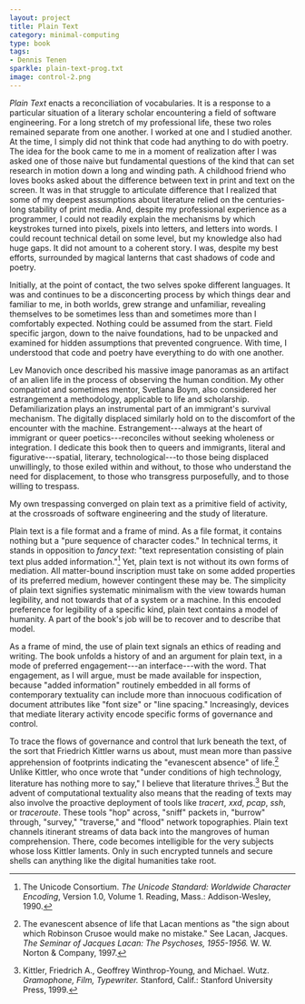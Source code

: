 ```yaml
---
layout: project
title: Plain Text
category: minimal-computing
type: book
tags:
- Dennis Tenen
sparkle: plain-text-prog.txt
image: control-2.png
---
```


*Plain Text* enacts a reconciliation of vocabularies. It is a response to a
particular situation of a literary scholar encountering a field of software
engineering. For a long stretch of my professional life, these two roles
remained separate from one another. I worked at one and I studied another. At
the time, I simply did not think that code had anything to do with poetry. The
idea for the book came to me in a moment of realization after I was asked one
of those naive but fundamental questions of the kind that can set research in
motion down a long and winding path. A childhood friend who loves books asked
about the difference between text in print and text on the screen. It was in
that struggle to articulate difference that I realized that some of my deepest
assumptions about literature relied on the centuries-long stability of print
media. And, despite my professional experience as a programmer, I could not
readily explain the mechanisms by which keystrokes turned into pixels, pixels
into letters, and letters into words. I could recount technical detail on some
level, but my knowledge also had huge gaps. It did not amount to a coherent
story. I was, despite my best efforts, surrounded by magical lanterns that cast
shadows of code and poetry.

Initially, at the point of contact, the two selves spoke different languages.
It was and continues to be a disconcerting process by which things dear and
familiar to me, in both worlds, grew strange and unfamiliar, revealing
themselves to be sometimes less than and sometimes more than I comfortably
expected. Nothing could be assumed from the start. Field specific jargon, down
to the naive foundations, had to be unpacked and examined for hidden
assumptions that prevented congruence. With time, I understood that code and
poetry have everything to do with one another.

Lev Manovich once described his massive image panoramas as an artifact of an
alien life in the process of observing the human condition. My other compatriot
and sometimes mentor, Svetlana Boym, also considered her estrangement a
methodology, applicable to life and scholarship. Defamiliarization plays an
instrumental part of an immigrant's survival mechanism. The digitally displaced
similarly hold on to the discomfort of the encounter with the machine.
Estrangement---always at the heart of immigrant or queer poetics---reconciles
without seeking wholeness or integration. I dedicate this book then to queers
and immigrants, literal and figurative---spatial, literary, technological---to
those being displaced unwillingly, to those exiled within and without, to those
who understand the need for displacement, to those who transgress purposefully,
and to those willing to trespass.

My own trespassing converged on plain text as a primitive field of activity, at
the crossroads of software engineering and the study of literature.

Plain text is a file format and a frame of mind. As a file format, it contains
nothing but a "pure sequence of character codes." In technical terms, it stands
in opposition to *fancy text*: "text representation consisting of plain text
plus added information."[^ln-uni] Yet, plain text is not without its own forms
of mediation. All matter-bound inscription must take on some added properties
of its preferred medium, however contingent these may be. The simplicity of
plain text signifies systematic minimalism with the view towards human
legibility, and not towards that of a system or a machine. In this encoded
preference for legibility of a specific kind, plain text contains a model of
humanity. A part of the book's job will be to recover and to describe that
model.

As a frame of mind, the use of plain text signals an ethics of reading and
writing. The book unfolds a history of and an argument for plain text, in a
mode of preferred engagement---an interface---with the word. That engagement,
as I will argue, must be made available for inspection, because "added
information" routinely embedded in all forms of contemporary textuality can
include more than innocuous codification of document attributes like "font
size" or "line spacing." Increasingly, devices that mediate literary activity
encode specific forms of governance and control.

To trace the flows of governance and control that lurk beneath the text, of the
sort that Friedrich Kittler warns us about, must mean more than passive
apprehension of footprints indicating the "evanescent absence" of
life.[^ln-lacan] Unlike Kittler, who once wrote that "under conditions of high
technology, literature has nothing more to say," I believe that literature
thrives.[^ln-kt] But the advent of computational
textuality also means that the reading of texts may also involve the proactive
deployment of tools like *tracert*, *xxd*, *pcap*, *ssh*, or *traceroute*.
These tools "hop" across, "sniff" packets in, "burrow" through, "survey,"
"traverse," and "flood" network topographies. Plain text channels itinerant
streams of data back into the mangroves of human comprehension. There, code
becomes intelligible for the very subjects whose loss Kittler laments. Only in
such encrypted tunnels and secure shells can anything like the digital
humanities take root.

[^ln-uni]: The Unicode Consortium. *The Unicode Standard: Worldwide Character Encoding*, Version 1.0, Volume 1. Reading, Mass.: Addison-Wesley, 1990.

[^ln-lacan]: The evanescent absence of life that Lacan mentions as "the sign about which Robinson Crusoe would make no mistake." See Lacan, Jacques. *The Seminar of Jacques Lacan: The Psychoses, 1955-1956.* W. W. Norton & Company, 1997.

[^ln-kt]: Kittler, Friedrich A., Geoffrey Winthrop-Young, and Michael. Wutz. *Gramophone, Film, Typewriter.* Stanford, Calif.: Stanford University Press, 1999.
